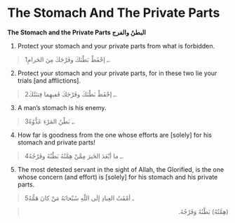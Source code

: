 The Stomach And The Private Parts
=================================

**The Stomach and the Private Parts البطنُ والفرج**

1. Protect your stomach and your private parts from what is forbidden.

> 1ـ إحْفَظْ بَطْنَكَ وفَرْجَكَ مِنَ الحَرامِ.

2. Protect your stomach and your private parts, for in these two lie
your trials [and afflictions].

> 2ـ إحْفَظْ بَطْنَكَ وفَرْجَكَ فَفيهِما فِتنَتُكَ.

3. A man’s stomach is his enemy.

> 3ـ بَطْنُ المَرْءِ عَدُّوُهُ.

4. How far is goodness from the one whose efforts are [solely] for his
stomach and private parts!

> 4ـ ما أبْعَدَ الخَيرَ مِمَّنْ هِمَّتُهُ بَطْنُهُ وفَرْجُهُ.

5. The most detested servant in the sight of Allah, the Glorified, is
the one whose concern (and effort) is [solely] for his stomach and his
private parts.

> 5ـ أمْقَتُ العِبادِ إلَى اللّهِ سُبْحانَهُ مَنْ كانَ هَمُّهُ
<blockquote dir="rtl">
  <p>
(هِمَّتُهُ) بَطْنُهُ وَفَرْجُهُ.
  </p>
</blockquote>


